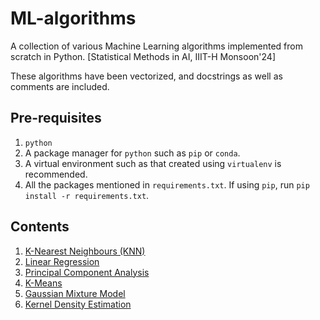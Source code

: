 # ML-algorithms
A collection of various Machine Learning algorithms implemented from scratch in Python. [Statistical Methods in AI, IIIT-H Monsoon'24]

These algorithms have been vectorized, and docstrings as well as comments are included.

## Pre-requisites
1. `python`
2. A package manager for `python` such as `pip` or `conda`.
3. A virtual environment such as that created using `virtualenv` is recommended.
4. All the packages mentioned in `requirements.txt`. If using `pip`, run ```pip install -r requirements.txt```.

## Contents
1. [K-Nearest Neighbours (KNN)](models/knn/knn.py)
2. [Linear Regression](models/linear_regression/linear_regression.py)
3. [Principal Component Analysis](models/pca/pca.py)
4. [K-Means](models/k_means/k_means.py)
5. [Gaussian Mixture Model](models/gmm/gmm.py)
6. [Kernel Density Estimation](models/kde/kde.py)
